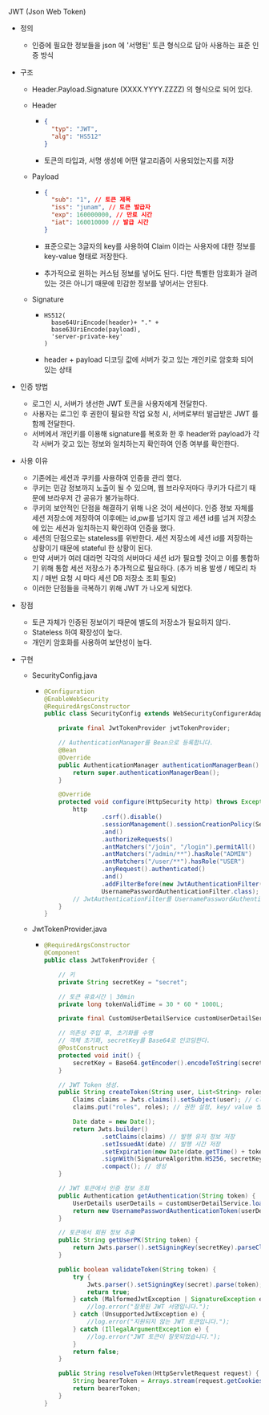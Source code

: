 JWT (Json Web Token)

* 정의

  * 인증에 필요한 정보들을 json 에 '서명된' 토큰 형식으로 담아 사용하는 표준 인증 방식 

* 구조

  * Header.Payload.Signature (XXXX.YYYY.ZZZZ) 의 형식으로 되어 있다.

  * Header

    * ```json
      {
      	"typ": "JWT",
      	"alg": "HS512"
      }
      ```

    * 토큰의 타입과, 서명 생성에 어떤 알고리즘이 사용되었는지를 저장

  * Payload

    * ```json
      {
      	"sub": "1", // 토큰 제목
      	"iss": "junam", // 토큰 발급자
      	"exp": 160000000, // 만료 시간
      	"iat": 160010000 // 발급 시간
      }
      ```

    * 표준으로는 3글자의 key를 사용하여 Claim 이라는 사용자에 대한 정보를 key-value 형태로 저장한다.

    * 추가적으로 원하는 커스텀 정보를 넣어도 된다. 다만 특별한 암호화가 걸려있는 것은 아니기 때문에 민감한 정보를 넣어서는 안된다.

  * Signature

    * ```
      HS512(
      	base64UriEncode(header)+ "." +
      	base63UriEncode(payload),
      	'server-private-key'
      )
      ```

    * header + payload 디코딩 값에 서버가 갖고 있는 개인키로 암호화 되어 있는 상태

* 인증 방법

  * 로그인 시, 서버가 생선한 JWT 토큰을 사용자에게 전달한다.
  * 사용자는 로그인 후 권한이 필요한 작업 요청 시, 서버로부터 발급받은 JWT 를 함께 전달한다.
  * 서버에서 개인키를 이용해 signature를 복호화 한 후 header와 payload가 각각 서버가 갖고 있는 정보와 일치하는지 확인하여 인증 여부를 확인한다.

* 사용 이유

  * 기존에는 세션과 쿠키를 사용하여 인증을 관리 했다.
  * 쿠키는 민감 정보까지 노출이 될 수 있으며, 웹 브라우저마다 쿠키가 다르기 때문에 브라우저 간 공유가 불가능하다.
  * 쿠키의 보안적인 단점을 해결하기 위해 나온 것이 세션이다. 인증 정보 자체를 세션 저장소에 저장하여 이후에는 id,pw를 넘기지 않고 세션 id를 넘겨 저장소에 있는 세션과 일치하는지 확인하여 인증을 했다.
  * 세션의 단점으로는 stateless를 위반한다. 세션 저장소에 세션 id를 저장하는 상황이기 때문에 stateful 한 상황이 된다.
  * 만약 서버가 여러 대라면 각각의 서버마다 세션 id가 필요할 것이고 이를 통합하기 위해 통합 세션 저장소가 추가적으로 필요하다. (추가 비용 발생 / 메모리 차지 / 매번 요청 시 마다 세션 DB 저장소 조회 필요)
  * 이러한 단점들을 극복하기 위해 JWT 가 나오게 되었다.

* 장점

  * 토큰 자체가 인증된 정보이기 때문에 별도의 저장소가 필요하지 않다.
  * Stateless 하여 확장성이 높다.
  * 개인키 암호화를 사용하여 보안성이 높다.

* 구현

  * SecurityConfig.java

    * ```java
      @Configuration
      @EnableWebSecurity
      @RequiredArgsConstructor
      public class SecurityConfig extends WebSecurityConfigurerAdapter {
      
          private final JwtTokenProvider jwtTokenProvider;
      
          // AuthenticationManager를 Bean으로 등록합니다.
          @Bean
          @Override
          public AuthenticationManager authenticationManagerBean() throws Exception {
              return super.authenticationManagerBean();
          }
      
          @Override
          protected void configure(HttpSecurity http) throws Exception {
              http
                      .csrf().disable()
                      .sessionManagement().sessionCreationPolicy(SessionCreationPolicy.STATELESS) // 토큰 기반 인증이므로 세션 없이 stateless 를 사용한다.
                      .and()
                      .authorizeRequests()
                      .antMatchers("/join", "/login").permitAll()
                      .antMatchers("/admin/**").hasRole("ADMIN")
                      .antMatchers("/user/**").hasRole("USER")
                      .anyRequest().authenticated()
                      .and()
                      .addFilterBefore(new JwtAuthenticationFilter(jwtTokenProvider),
                      UsernamePasswordAuthenticationFilter.class);
              // JwtAuthenticationFilter를 UsernamePasswordAuthenticationFilter 전에 넣는다
          }
      }
      ```

  * JwtTokenProvider.java

    * ```java
      @RequiredArgsConstructor
      @Component
      public class JwtTokenProvider {
      
          // 키
          private String secretKey = "secret";
      
          // 토큰 유효시간 | 30min
          private long tokenValidTime = 30 * 60 * 1000L;
      
          private final CustomUserDetailService customUserDetailService;
      
          // 의존성 주입 후, 초기화를 수행
          // 객체 초기화, secretKey를 Base64로 인코딩한다.
          @PostConstruct
          protected void init() {
              secretKey = Base64.getEncoder().encodeToString(secretKey.getBytes());
          }
      
          // JWT Token 생성.
          public String createToken(String user, List<String> roles){
              Claims claims = Jwts.claims().setSubject(user); // claims 생성 및 payload 설정
              claims.put("roles", roles); // 권한 설정, key/ value 쌍으로 저장
      
              Date date = new Date();
              return Jwts.builder()
                      .setClaims(claims) // 발행 유저 정보 저장
                      .setIssuedAt(date) // 발행 시간 저장
                      .setExpiration(new Date(date.getTime() + tokenValidTime)) // 토큰 유효 시간 저장
                      .signWith(SignatureAlgorithm.HS256, secretKey) // 해싱 알고리즘 및 키 설정
                      .compact(); // 생성
          }
      
          // JWT 토큰에서 인증 정보 조회
          public Authentication getAuthentication(String token) {
              UserDetails userDetails = customUserDetailService.loadUserByUsername(this.getUserPK(token));
              return new UsernamePasswordAuthenticationToken(userDetails, "", userDetails.getAuthorities());
          }
      
          // 토큰에서 회원 정보 추출
          public String getUserPK(String token) {
              return Jwts.parser().setSigningKey(secretKey).parseClaimsJws(token).getBody().getSubject();
          }
      
          public boolean validateToken(String token) {
              try {
                  Jwts.parser().setSigningKey(secret).parse(token);
                  return true;
              } catch (MalformedJwtException | SignatureException e) {
                  //log.error("잘못된 JWT 서명입니다.");
              } catch (UnsupportedJwtException e) {
                  //log.error("지원되지 않는 JWT 토큰입니다.");
              } catch (IllegalArgumentException e) {
                  //log.error("JWT 토큰이 잘못되었습니다.");
              }
              return false;
          }
      
          public String resolveToken(HttpServletRequest request) {
              String bearerToken = Arrays.stream(request.getCookies()).filter(cookie -> "Bearer".equals(cookie.getName())).findFirst().get().getValue();
              return bearerToken;
          }
      }
      ```

      